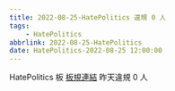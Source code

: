 ```yaml
---
title: 2022-08-25-HatePolitics 違規 0 人
tags:
    - HatePolitics
abbrlink: 2022-08-25-HatePolitics
date: HatePolitics-2022-08-25 12:00:00
---
```

HatePolitics 板 [板規連結](https://www.ptt.cc/bbs/HatePolitics/M.1617115262.A.D60.html)
昨天違規 0 人
